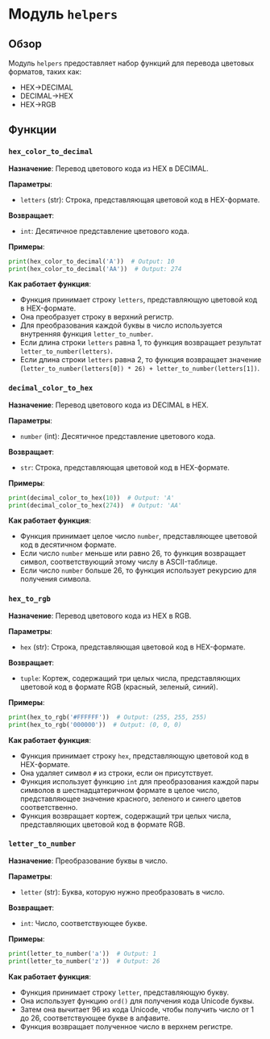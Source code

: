 # Модуль `helpers`

## Обзор

Модуль `helpers` предоставляет набор функций для перевода цветовых форматов, таких как:

- HEX->DECIMAL
- DECIMAL->HEX
- HEX->RGB

## Функции

### `hex_color_to_decimal`

**Назначение**: Перевод цветового кода из HEX в DECIMAL.

**Параметры**:

- `letters` (str): Строка, представляющая цветовой код в HEX-формате.

**Возвращает**:

- `int`: Десятичное представление цветового кода.

**Примеры**:

```python
print(hex_color_to_decimal('A'))  # Output: 10
print(hex_color_to_decimal('AA'))  # Output: 274
```

**Как работает функция**:

- Функция принимает строку `letters`, представляющую цветовой код в HEX-формате.
- Она преобразует строку в верхний регистр.
- Для преобразования каждой буквы в число используется внутренняя функция `letter_to_number`.
- Если длина строки `letters` равна 1, то функция возвращает результат `letter_to_number(letters)`.
- Если длина строки `letters` равна 2, то функция возвращает значение (`letter_to_number(letters[0]) * 26) + letter_to_number(letters[1])`.


### `decimal_color_to_hex`

**Назначение**: Перевод цветового кода из DECIMAL в HEX.

**Параметры**:

- `number` (int): Десятичное представление цветового кода.

**Возвращает**:

- `str`: Строка, представляющая цветовой код в HEX-формате.

**Примеры**:

```python
print(decimal_color_to_hex(10))  # Output: 'A'
print(decimal_color_to_hex(274))  # Output: 'AA'
```

**Как работает функция**:

- Функция принимает целое число `number`, представляющее цветовой код в десятичном формате.
- Если число `number` меньше или равно 26, то функция возвращает символ, соответствующий этому числу в ASCII-таблице.
- Если число `number` больше 26, то функция использует рекурсию для получения символа.

### `hex_to_rgb`

**Назначение**: Перевод цветового кода из HEX в RGB.

**Параметры**:

- `hex` (str): Строка, представляющая цветовой код в HEX-формате.

**Возвращает**:

- `tuple`: Кортеж, содержащий три целых числа, представляющих цветовой код в формате RGB (красный, зеленый, синий).

**Примеры**:

```python
print(hex_to_rgb('#FFFFFF'))  # Output: (255, 255, 255)
print(hex_to_rgb('000000'))  # Output: (0, 0, 0)
```

**Как работает функция**:

- Функция принимает строку `hex`, представляющую цветовой код в HEX-формате.
- Она удаляет символ `#` из строки, если он присутствует.
- Функция использует функцию `int` для преобразования каждой пары символов в шестнадцатеричном формате в целое число, представляющее значение красного, зеленого и синего цветов соответственно.
- Функция возвращает кортеж, содержащий три целых числа, представляющих цветовой код в формате RGB.


### `letter_to_number`

**Назначение**: Преобразование буквы в число.

**Параметры**:

- `letter` (str): Буква, которую нужно преобразовать в число.

**Возвращает**:

- `int`: Число, соответствующее букве.

**Примеры**:

```python
print(letter_to_number('a'))  # Output: 1
print(letter_to_number('z'))  # Output: 26
```

**Как работает функция**:

- Функция принимает строку `letter`, представляющую букву.
- Она использует функцию `ord()` для получения кода Unicode буквы.
- Затем она вычитает 96 из кода Unicode, чтобы получить число от 1 до 26, соответствующее букве в алфавите.
- Функция возвращает полученное число в верхнем регистре.
